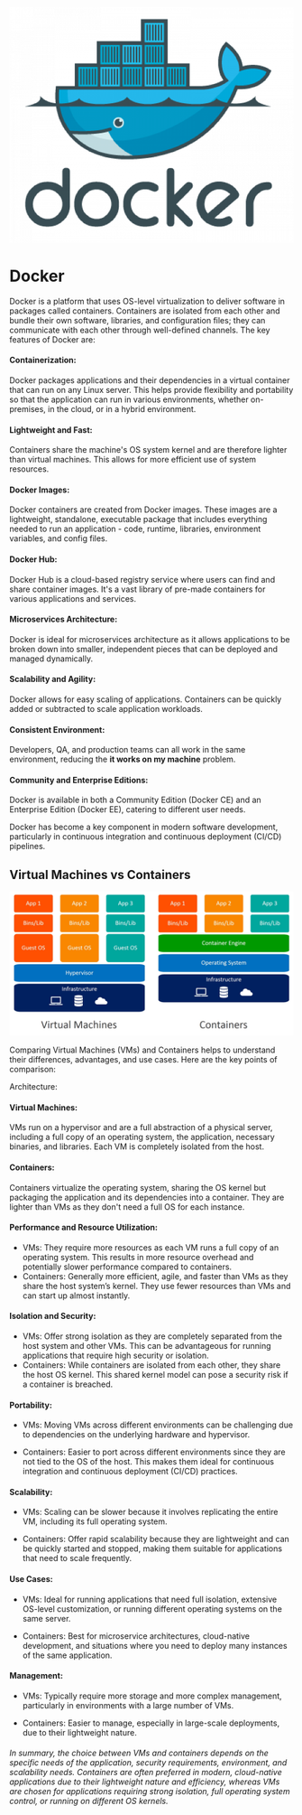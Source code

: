 ![what-is-docker](../assets/49-what-is-docker.png)


# Docker

Docker is a platform that uses OS-level virtualization to deliver software in packages called containers. Containers are isolated from each other and bundle their own software, libraries, and configuration files; they can communicate with each other through well-defined channels. The key features of Docker are:

#### Containerization:

Docker packages applications and their dependencies in a virtual container that can run on any Linux server. This helps provide flexibility and portability so that the application can run in various environments, whether on-premises, in the cloud, or in a hybrid environment.

#### Lightweight and Fast:

Containers share the machine's OS system kernel and are therefore lighter than virtual machines. This allows for more efficient use of system resources.

#### Docker Images:

Docker containers are created from Docker images. These images are a lightweight, standalone, executable package that includes everything needed to run an application - code, runtime, libraries, environment variables, and config files.

#### Docker Hub:

Docker Hub is a cloud-based registry service where users can find and share container images. It's a vast library of pre-made containers for various applications and services.

#### Microservices Architecture:

Docker is ideal for microservices architecture as it allows applications to be broken down into smaller, independent pieces that can be deployed and managed dynamically.

#### Scalability and Agility:

Docker allows for easy scaling of applications. Containers can be quickly added or subtracted to scale application workloads.

#### Consistent Environment:

Developers, QA, and production teams can all work in the same environment, reducing the **it works on my machine** problem.

#### Community and Enterprise Editions:

Docker is available in both a Community Edition (Docker CE) and an Enterprise Edition (Docker EE), catering to different user needs.

Docker has become a key component in modern software development, particularly in continuous integration and continuous deployment (CI/CD) pipelines.


## Virtual Machines vs Containers


![containers-vs-virtual-machines](../assets/50-containers-vs-virtual-machines.jpg)

Comparing Virtual Machines (VMs) and Containers helps to understand their differences, advantages, and use cases. Here are the key points of comparison:

Architecture:

#### Virtual Machines:

VMs run on a hypervisor and are a full abstraction of a physical server, including a full copy of an operating system, the application, necessary binaries, and libraries. Each VM is completely isolated from the host.

#### Containers:

Containers virtualize the operating system, sharing the OS kernel but packaging the application and its dependencies into a container. They are lighter than VMs as they don't need a full OS for each instance.

#### Performance and Resource Utilization:

- VMs: They require more resources as each VM runs a full copy of an operating system. This results in more resource overhead and potentially slower performance compared to containers.
- Containers: Generally more efficient, agile, and faster than VMs as they share the host system’s kernel. They use fewer resources than VMs and can start up almost instantly.

#### Isolation and Security:

- VMs: Offer strong isolation as they are completely separated from the host system and other VMs. This can be advantageous for running applications that require high security or isolation.
- Containers: While containers are isolated from each other, they share the host OS kernel. This shared kernel model can pose a security risk if a container is breached.

#### Portability:

- VMs: Moving VMs across different environments can be challenging due to dependencies on the underlying hardware and hypervisor.

- Containers: Easier to port across different environments since they are not tied to the OS of the host. This makes them ideal for continuous integration and continuous deployment (CI/CD) practices.

#### Scalability:

- VMs: Scaling can be slower because it involves replicating the entire VM, including its full operating system.

- Containers: Offer rapid scalability because they are lightweight and can be quickly started and stopped, making them suitable for applications that need to scale frequently.


#### Use Cases:

- VMs: Ideal for running applications that need full isolation, extensive OS-level customization, or running different operating systems on the same server.

- Containers: Best for microservice architectures, cloud-native development, and situations where you need to deploy many instances of the same application.

#### Management:

- VMs: Typically require more storage and more complex management, particularly in environments with a large number of VMs.

- Containers: Easier to manage, especially in large-scale deployments, due to their lightweight nature.

###### In summary, the choice between VMs and containers depends on the specific needs of the application, security requirements, environment, and scalability needs. Containers are often preferred in modern, cloud-native applications due to their lightweight nature and efficiency, whereas VMs are chosen for applications requiring strong isolation, full operating system control, or running on different OS kernels.
